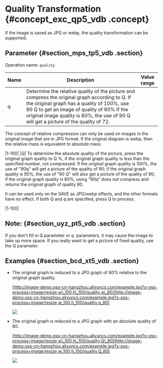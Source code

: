 # Quality Transformation {#concept_exc_qp5_vdb .concept}

If the image is saved as JPG or webp, the quality transformation can be supported.

## Parameter {#section_mps_tp5_vdb .section}

Operation name: `quality`

|Name|Description|Value range|
|----|-----------|-----------|
|q| Determine the relative quality of the picture and compress the original graph according to Q. If the original graph has a quality of 100%, use 90 Q to get an image of quality of 90% If the original image quality is 80%, the use of 90 Q will get a picture of the quality of 72.

 The concept of relative compression can only be used on images in the original image that are in JPG format. If the original diagram is webp, then the relative mass is equivalent to absolute mass.

 |1-100|
|Q| To determine the absolute quality of the picture, press the original graph quality to Q %, if the original graph quality is less than the specified number, not compressed. If the original graph quality is 100%, the use of "90q" will get a picture of the quality of 90; if the original graph quality is 95%, the use of "90 Q" will also get a picture of the quality of 90; if the original graph quality is 80%, using "90q" does not compress and returns the original graph of quality 80.

 It can be used only on the SAVE as JPG/webp effects, and the other formats have no effect. If both Q and q are specified, press Q to process.

 |1-100|

## Note: {#section_uyz_pt5_vdb .section}

If you don't fill in Q parameter or q  parameters, it may cause the image to take up more space. If you really want to get a picture of fixed quality, use the Q parameter.

## Examples {#section_bcd_xt5_vdb .section}

-   The original graph is reduced to a JPG graph of 80% relative to the original graph quality.

    [http://image-demo.oss-cn-hangzhou.aliyuncs.com/example.jpg?x-oss-process=image/resize,w\_100,h\_100/quality,q\_80](http://image-demo.oss-cn-hangzhou.aliyuncs.com/example.jpg?x-oss-process=image/resize,w_100,h_100/quality,q_80)

    ![](http://static-aliyun-doc.oss-cn-hangzhou.aliyuncs.com/assets/img/4786/2629_en-US.jpg)

-   The original graph is reduced to a JPG graph with an absolute quality of 80.

    [http://image-demo.oss-cn-hangzhou.aliyuncs.com/example.jpg?x-oss-process=image/resize,w\_100,h\_100/quality,Q\_80](http://image-demo.oss-cn-hangzhou.aliyuncs.com/example.jpg?x-oss-process=image/resize,w_100,h_100/quality,Q_80)

    ![](http://static-aliyun-doc.oss-cn-hangzhou.aliyuncs.com/assets/img/4786/2630_en-US.jpg)


